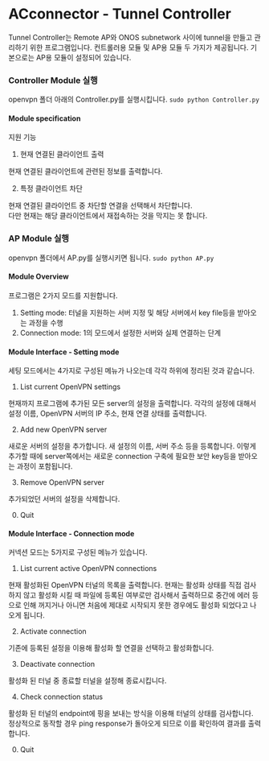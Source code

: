 # ACconnector - Tunnel Controller

Tunnel Controller는 Remote AP와 ONOS subnetwork 사이에 tunnel을 만들고 관리하기 위한 프로그램입니다.
컨트롤러용 모듈 및 AP용 모듈 두 가지가 제공됩니다.
기본으로는 AP용 모듈이 설정되어 있습니다.

### Controller Module 실행
openvpn 폴더 아래의 Controller.py를 실행시킵니다.
`sudo python Controller.py`

#### Module specification
지원 기능

1. 현재 연결된 클라이언트 출력

  현재 연결된 클라이언트에 관련된 정보를 출력합니다.
  
2. 특정 클라이언트 차단

  현재 연결된 클라이언트 중 차단할 연결을 선택해서 차단합니다.  
  다만 현재는 해당 클라이언트에서 재접속하는 것을 막지는 못 합니다.


### AP Module 실행
openvpn 폴더에서 AP.py를 실행시키면 됩니다.
`sudo python AP.py`

#### Module Overview
프로그램은 2가지 모드를 지원합니다.
1. Setting mode: 터널을 지원하는 서버 지정 및 해당 서버에서 key file등을 받아오는 과정을 수행
2. Connection mode: 1의 모드에서 설정한 서버와 실제 연결하는 단계


#### Module Interface - Setting mode
세팅 모드에서는 4가지로 구성된 메뉴가 나오는데 각각 하위에 정리된 것과 같습니다.

1. List current OpenVPN settings
  
  현재까지 프로그램에 추가된 모든 server의 설정을 출력합니다. 각각의 설정에 대해서 설정 이름, OpenVPN 서버의 IP 주소, 현재 연결 상태를 출력합니다.

2. Add new OpenVPN server
  
  새로운 서버의 설정을 추가합니다. 새 설정의 이름, 서버 주소 등을 등록합니다.
  이렇게 추가할 때에 server쪽에서는 새로운 connection 구축에 필요한 보안 key등을 받아오는 과정이 포함됩니다.

3. Remove OpenVPN server

  추가되었던 서버의 설정을 삭제합니다.
  
0. Quit

#### Module Interface - Connection mode
커넥션 모드는 5가지로 구성된 메뉴가 있습니다.

1. List current active OpenVPN connections
  
  현재 활성화된 OpenVPN 터널의 목록을 출력합니다. 현재는 활성화 상태를 직접 검사하지 않고 활성화 시킬 때 파일에 등록된 여부로만 검사해서 출력하므로 중간에 에러 등으로 인해 꺼지거나 아니면 처음에 제대로 시작되지 못한 경우에도 활성화 되었다고 나오게 됩니다.

2. Activate connection

  기존에 등록된 설정을 이용해 활성화 할 연결을 선택하고 활성화합니다.
  
3. Deactivate connection

  활성화 된 터널 중 종료할 터널을 설정해 종료시킵니다.
  
4. Check connection status
  
  활성화 된 터널의 endpoint에 핑을 보내는 방식을 이용해 터널의 상태를 검사합니다. 정상적으로 동작할 경우 ping response가 돌아오게 되므로 이를 확인하여 결과를 출력합니다.

0. Quit
